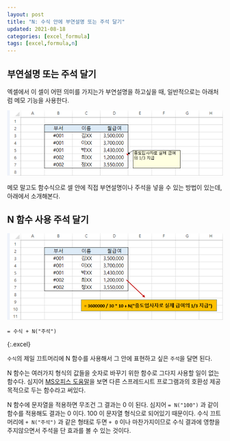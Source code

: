```yaml
---
layout: post
title: "N: 수식 안에 부연설명 또는 주석 달기"
updated: 2021-08-18
categories: [excel_formula]
tags: [excel,formula,n]
---
```


## 부연설명 또는 주석 달기

엑셀에서 이 셀이 어떤 의미를 가지는가 부연설명을 하고싶을 때, 일반적으로는 아래처럼 메모 기능을 사용한다.

![그림00](/img/msoffice/formula/formula-3910-00.png)

메모 말고도 함수식으로 셀 안에 직접 부연설명이나 주석을 넣을 수 있는 방법이 있는데, 아래에서 소개해본다.

## N 함수 사용 주석 달기

![그림01](/img/msoffice/formula/formula-3910-01.png)

```excel
= 수식 + N("주석")
```
{:.excel}

`수식`의 제일 끄트머리에 N 함수를 사용해서 그 안에 표현하고 싶은 `주석`을 달면 된다.

N 함수는 여러가지 형식의 값들을 숫자로 바꾸기 위한 함수로 그다지 사용할 일이 없는 함수다. 심지어 [MS오피스 도움말](https://support.microsoft.com/ko-kr/office/n-%ed%95%a8%ec%88%98-a624cad1-3635-4208-b54a-29733d1278c9?ui=ko-kr&rs=ko-kr&ad=kr)을 보면 다른 스프레드시트 프로그램과의 호환성 제공 목적으로 두는 함수라고 써있다.

N 함수에 문자열을 적용하면 무조건 그 결과는 0 이 된다. 심지어 `= N("100")` 과 같이 함수를 적용해도 결과는 0 이다. 100 이 문자열 형식으로 되어있기 때문이다. 수식 끄트머리에 `+ N("주석")` 과 같은 형태로 두면 `+ 0` 이나 마찬가지이므로 수식 결과에 영향을 주지않으면서 주석을 단 효과를 볼 수 있는 것이다.